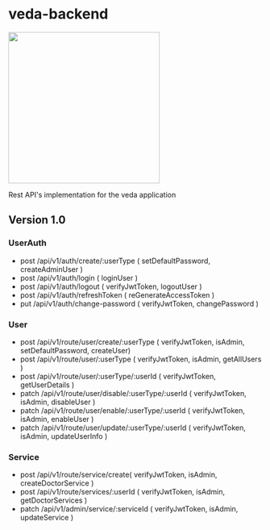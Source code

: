 # veda-backend

<img src="https://qph.fs.quoracdn.net/main-qimg-5d2a45e5f6a3b88d7686aa13de992102"  width="300" />

Rest API's implementation for the veda application

## Version 1.0

### UserAuth

- post /api/v1/auth/create/:userType ( setDefaultPassword, createAdminUser )
- post /api/v1/auth/login ( loginUser )
- post /api/v1/auth/logout ( verifyJwtToken, logoutUser )
- post /api/v1/auth/refreshToken ( reGenerateAccessToken )
- put /api/v1/auth/change-password ( verifyJwtToken, changePassword )

### User

- post /api/v1/route/user/create/:userType ( verifyJwtToken, isAdmin, setDefaultPassword, createUser)
- post /api/v1/route/user/:userType ( verifyJwtToken, isAdmin, getAllUsers )
- post /api/v1/route/user/:userType/:userId ( verifyJwtToken, getUserDetails )
- patch /api/v1/route/user/disable/:userType/:userId ( verifyJwtToken, isAdmin, disableUser )
- patch /api/v1/route/user/enable/:userType/:userId ( verifyJwtToken, isAdmin, enableUser )
- patch /api/v1/route/user/update/:userType/:userId ( verifyJwtToken, isAdmin, updateUserInfo )

### Service

- post /api/v1/route/service/create( verifyJwtToken, isAdmin, createDoctorService )
- post /api/v1/route/services/:userId ( verifyJwtToken, isAdmin, getDoctorServices )
- patch /api/v1/admin/service/:serviceId ( verifyJwtToken, isAdmin, updateService )
